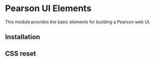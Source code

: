 # Pearson UI Elements

This module provides the basic elements for building a Pearson web UI.

## Installation

## CSS reset

